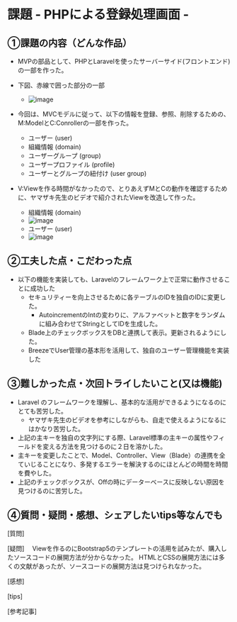 # 課題 - PHPによる登録処理画面 -　

## ①課題の内容（どんな作品）
- MVPの部品として、PHPとLaravelを使ったサーバーサイド(フロントエンド)の一部を作った。
- 下図、赤線で囲った部分の一部
    - ![image](https://github.com/seimei-san/wip_app_1/assets/53326909/d0e4913f-4761-40db-8bfd-fe20f8835eee)

- 今回は、MVCモデルに従って、以下の情報を登録、参照、削除するための、M:ModelとC:Conrollerの一部を作った。
    - ユーザー (user)
    - 組織情報 (domain)
    - ユーザーグループ (group)
    - ユーザープロファイル (profile)
    - ユーザーとグループの紐付け (user group)
- V:Viewを作る時間がなかったので、とりあえずMとCの動作を確認するために、ヤマザキ先生のビデオで紹介されたViewを改造して作った。
    - 組織情報 (domain)
    - ![image](https://github.com/seimei-san/wip_app_1/assets/53326909/959466c5-e7b4-4b85-b576-290f349dea01)
    - ユーザー (user)
    - ![image](https://github.com/seimei-san/wip_app_1/assets/53326909/858ee963-7623-4d79-9b4c-056307e305e0)


## ②工夫した点・こだわった点
- 以下の機能を実装しても、Laravelのフレームワーク上で正常に動作させることに成功した
    - セキュリティーを向上させるために各テーブルのIDを独自のIDに変更した。
        - AutoincrementのIntの変わりに、アルファベットと数字をランダムに組み合わせてStringとしてIDを生成した。
    - Blade上のチェックボックスをDBと連携して表示。更新されるようにした。
    - BreezeでUser管理の基本形を活用して、独自のユーザー管理機能を実装した
      

## ③難しかった点・次回トライしたいこと(又は機能)
- Laravel のフレームワークを理解し、基本的な活用ができるようになるのにとても苦労した。
    - ヤマザキ先生のビデオを参考にしながらも、自走で使えるようになるにはかなり苦労した。
- 上記の主キーを独自の文字列にする際、Laravel標準の主キーの属性やフィールドを変える方法を見つけるのに２日を溶かした。
- 主キーを変更したことで、Model、Controller、View（Blade）の連携を全ていじることになり、多発するエラーを解決するのにほとんどの時間を時間を費やした。
- 上記のチェックボックスが、Offの時にデーターベースに反映しない原因を見つけるのに苦労した。
  


## ④質問・疑問・感想、シェアしたいtips等なんでも
[質問]

[疑問]　
Viewを作るのにBootstrap5のテンプレートの活用を試みたが、購入したソースコードの展開方法が分からなかった。
HTMLとCSSの展開方法には多くの文献があったが、ソースコードの展開方法は見つけられなかった。　


[感想]　
  

[tips]　
  

[参考記事]
